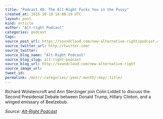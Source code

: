 ```yaml
---
title: "Podcast 49: The Alt-Right Fucks You in the Pussy"
created_at: 2016-10-10 14:08:19 UTC
layout: post
kind: article
author: "Alt-right Podcast"
categories: podcast
tags: 
source_post_url: https://soundcloud.com/new-alternative-right/podcast-49-the-alt-right-fucks-you-in-the-pussy
source_twitter_url: http://twitter.com/
source_twitter: 
source_blog_name: "Alt-Right Podcast"
source_blog_slug: alt-right-podcast
source_blog_url: http://soundcloud.com/new-alternative-right
source_image_url: 
tweet_id:
permalink: /mntr/:categories/:year/:month/:day/:title/
---
```

Richard Wolstencroft and Ann Sterzinger join Colin Liddell to discuss the Second Presidenial Debate between Donald Trump, Hillary Clinton, and a winged emissary of Beelzebub.<div class="">
    <i>Source: <a href="http://soundcloud.com/new-alternative-right">Alt-Right Podcast</a></i>
</div>

